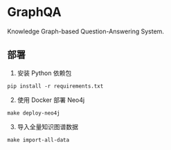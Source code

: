 # GraphQA 

Knowledge Graph-based Question-Answering System.

## 部署

1. 安装 Python 依赖包 

```shell
pip install -r requirements.txt
```

2. 使用 Docker 部署 Neo4j

```shell
make deploy-neo4j
```

3. 导入全量知识图谱数据

```shell
make import-all-data
```
